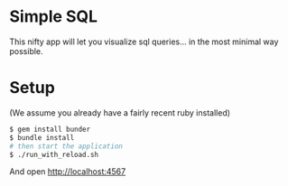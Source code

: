 Simple SQL
==========

This nifty app will let you visualize sql queries... in the most minimal way possible.

Setup
=====
(We assume you already have a fairly recent ruby installed)

```bash
$ gem install bunder
$ bundle install
# then start the application
$ ./run_with_reload.sh
```

And open [http://localhost:4567](http://localhost:4567)
